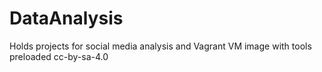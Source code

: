 # DataAnalysis
 Holds projects for social media analysis and Vagrant VM image with tools preloaded
cc-by-sa-4.0